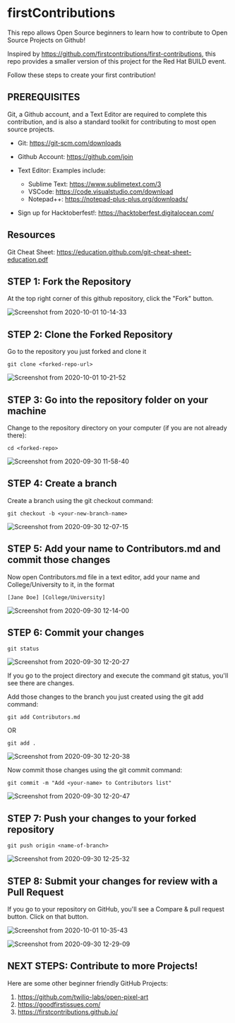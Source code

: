# firstContributions
This repo allows Open Source beginners to learn how to contribute to Open Source Projects on Github!

Inspired by https://github.com/firstcontributions/first-contributions, this repo provides a smaller version of this project for the Red Hat BUILD event. 

Follow these steps to create your first contribution!

##
## PREREQUISITES

Git, a Github account, and a Text Editor are required to complete this contribution, and is also a standard toolkit for contributing to most open source projects.

- Git: https://git-scm.com/downloads

- Github Account: https://github.com/join

- Text Editor: 
  Examples include: 
  - Sublime Text: https://www.sublimetext.com/3
  - VSCode: https://code.visualstudio.com/download
  - Notepad++: https://notepad-plus-plus.org/downloads/
  
- Sign up for Hacktoberfest!: https://hacktoberfest.digitalocean.com/


## Resources
Git Cheat Sheet: https://education.github.com/git-cheat-sheet-education.pdf
  


## STEP 1: Fork the Repository
At the top right corner of this github repository, click the "Fork" button.

![Screenshot from 2020-10-01 10-14-33](https://user-images.githubusercontent.com/6632748/94820906-fa27f100-03ce-11eb-92b6-b440f4c56112.png)





## STEP 2: Clone the Forked Repository
Go to the repository you just forked and clone it

```
git clone <forked-repo-url>
```

![Screenshot from 2020-10-01 10-21-52](https://user-images.githubusercontent.com/6632748/94821972-2c861e00-03d0-11eb-9904-5795398b1faf.png)



## STEP 3: Go into the repository folder on your machine

Change to the repository directory on your computer (if you are not already there):

```
cd <forked-repo>
```

![Screenshot from 2020-09-30 11-58-40](https://user-images.githubusercontent.com/6632748/94831432-b89d4300-03da-11eb-9de5-9b7030cae539.png)




## STEP 4: Create a branch

Create a branch using the git checkout command:

```
git checkout -b <your-new-branch-name>
```

![Screenshot from 2020-09-30 12-07-15](https://user-images.githubusercontent.com/6632748/94822409-9e5e6780-03d0-11eb-87d6-3cf0dc4f7615.png)



## STEP 5: Add your name to Contributors.md and commit those changes

Now open Contributors.md file in a text editor, add your name and College/University to it, in the format 

```
[Jane Doe] [College/University]
```

![Screenshot from 2020-09-30 12-14-00](https://user-images.githubusercontent.com/6632748/94822586-d2398d00-03d0-11eb-8961-db3e556136b2.png)






## STEP 6: Commit your changes

```
git status
```

![Screenshot from 2020-09-30 12-20-27](https://user-images.githubusercontent.com/6632748/94823065-6ad00d00-03d1-11eb-892d-2cbc7472a220.png)



If you go to the project directory and execute the command git status, you'll see there are changes.

Add those changes to the branch you just created using the git add command:

```
git add Contributors.md
```

OR 

```
git add .
```

![Screenshot from 2020-09-30 12-20-38](https://user-images.githubusercontent.com/6632748/94823124-7f140a00-03d1-11eb-8df5-4622abee0039.png)



Now commit those changes using the git commit command:

```
git commit -m "Add <your-name> to Contributors list"
```


![Screenshot from 2020-09-30 12-20-47](https://user-images.githubusercontent.com/6632748/94823158-8affcc00-03d1-11eb-8528-14cdae611425.png)


## STEP 7: Push your changes to your forked repository

```
git push origin <name-of-branch>
```

![Screenshot from 2020-09-30 12-25-32](https://user-images.githubusercontent.com/6632748/94823287-aff43f00-03d1-11eb-95d1-7c05cc19f6c9.png)


## STEP 8: Submit your changes for review with a Pull Request

If you go to your repository on GitHub, you'll see a Compare & pull request button. Click on that button.

![Screenshot from 2020-10-01 10-35-43](https://user-images.githubusercontent.com/6632748/94823496-eaf67280-03d1-11eb-8cc4-9f7bef468264.png)

![Screenshot from 2020-09-30 12-29-09](https://user-images.githubusercontent.com/6632748/94823378-c69a9600-03d1-11eb-8c82-0cab3c6d92c1.png)


## NEXT STEPS: Contribute to more Projects!
Here are some other beginner friendly GitHub Projects:
1. https://github.com/twilio-labs/open-pixel-art
2. https://goodfirstissues.com/
3. https://firstcontributions.github.io/






